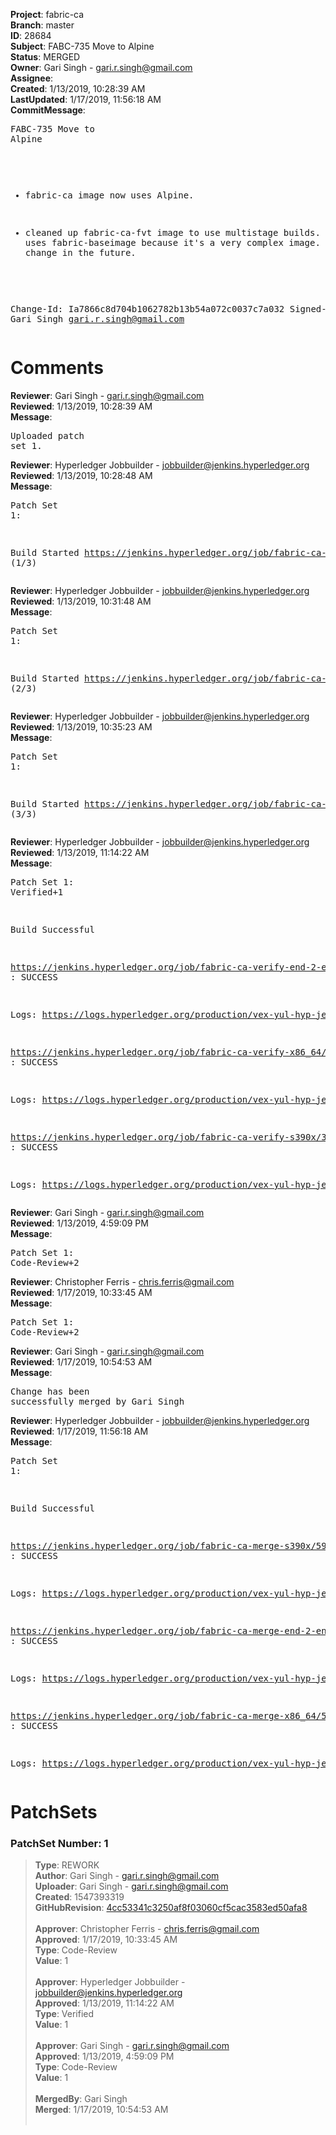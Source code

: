 <strong>Project</strong>: fabric-ca<br><strong>Branch</strong>: master<br><strong>ID</strong>: 28684<br><strong>Subject</strong>: FABC-735 Move to Alpine<br><strong>Status</strong>: MERGED<br><strong>Owner</strong>: Gari Singh - gari.r.singh@gmail.com<br><strong>Assignee</strong>:<br><strong>Created</strong>: 1/13/2019, 10:28:39 AM<br><strong>LastUpdated</strong>: 1/17/2019, 11:56:18 AM<br><strong>CommitMessage</strong>:<br><pre>FABC-735 Move to Alpine

- fabric-ca image now uses Alpine.

- cleaned up fabric-ca-fvt image
to use multistage builds. It still uses
fabric-baseimage because it's a very
complex image.  Will look to change in the
future.

Change-Id: Ia7866c8d704b1062782b13b54a072c0037c7a032
Signed-off-by: Gari Singh <gari.r.singh@gmail.com>
</pre><h1>Comments</h1><strong>Reviewer</strong>: Gari Singh - gari.r.singh@gmail.com<br><strong>Reviewed</strong>: 1/13/2019, 10:28:39 AM<br><strong>Message</strong>: <pre>Uploaded patch set 1.</pre><strong>Reviewer</strong>: Hyperledger Jobbuilder - jobbuilder@jenkins.hyperledger.org<br><strong>Reviewed</strong>: 1/13/2019, 10:28:48 AM<br><strong>Message</strong>: <pre>Patch Set 1:

Build Started https://jenkins.hyperledger.org/job/fabric-ca-verify-s390x/3635/ (1/3)</pre><strong>Reviewer</strong>: Hyperledger Jobbuilder - jobbuilder@jenkins.hyperledger.org<br><strong>Reviewed</strong>: 1/13/2019, 10:31:48 AM<br><strong>Message</strong>: <pre>Patch Set 1:

Build Started https://jenkins.hyperledger.org/job/fabric-ca-verify-end-2-end-x86_64/956/ (2/3)</pre><strong>Reviewer</strong>: Hyperledger Jobbuilder - jobbuilder@jenkins.hyperledger.org<br><strong>Reviewed</strong>: 1/13/2019, 10:35:23 AM<br><strong>Message</strong>: <pre>Patch Set 1:

Build Started https://jenkins.hyperledger.org/job/fabric-ca-verify-x86_64/3534/ (3/3)</pre><strong>Reviewer</strong>: Hyperledger Jobbuilder - jobbuilder@jenkins.hyperledger.org<br><strong>Reviewed</strong>: 1/13/2019, 11:14:22 AM<br><strong>Message</strong>: <pre>Patch Set 1: Verified+1

Build Successful 

https://jenkins.hyperledger.org/job/fabric-ca-verify-end-2-end-x86_64/956/ : SUCCESS

Logs: https://logs.hyperledger.org/production/vex-yul-hyp-jenkins-3/fabric-ca-verify-end-2-end-x86_64/956

https://jenkins.hyperledger.org/job/fabric-ca-verify-x86_64/3534/ : SUCCESS

Logs: https://logs.hyperledger.org/production/vex-yul-hyp-jenkins-3/fabric-ca-verify-x86_64/3534

https://jenkins.hyperledger.org/job/fabric-ca-verify-s390x/3635/ : SUCCESS

Logs: https://logs.hyperledger.org/production/vex-yul-hyp-jenkins-3/fabric-ca-verify-s390x/3635</pre><strong>Reviewer</strong>: Gari Singh - gari.r.singh@gmail.com<br><strong>Reviewed</strong>: 1/13/2019, 4:59:09 PM<br><strong>Message</strong>: <pre>Patch Set 1: Code-Review+2</pre><strong>Reviewer</strong>: Christopher Ferris - chris.ferris@gmail.com<br><strong>Reviewed</strong>: 1/17/2019, 10:33:45 AM<br><strong>Message</strong>: <pre>Patch Set 1: Code-Review+2</pre><strong>Reviewer</strong>: Gari Singh - gari.r.singh@gmail.com<br><strong>Reviewed</strong>: 1/17/2019, 10:54:53 AM<br><strong>Message</strong>: <pre>Change has been successfully merged by Gari Singh</pre><strong>Reviewer</strong>: Hyperledger Jobbuilder - jobbuilder@jenkins.hyperledger.org<br><strong>Reviewed</strong>: 1/17/2019, 11:56:18 AM<br><strong>Message</strong>: <pre>Patch Set 1:

Build Successful 

https://jenkins.hyperledger.org/job/fabric-ca-merge-s390x/598/ : SUCCESS

Logs: https://logs.hyperledger.org/production/vex-yul-hyp-jenkins-3/fabric-ca-merge-s390x/598

https://jenkins.hyperledger.org/job/fabric-ca-merge-end-2-end-x86_64/194/ : SUCCESS

Logs: https://logs.hyperledger.org/production/vex-yul-hyp-jenkins-3/fabric-ca-merge-end-2-end-x86_64/194

https://jenkins.hyperledger.org/job/fabric-ca-merge-x86_64/599/ : SUCCESS

Logs: https://logs.hyperledger.org/production/vex-yul-hyp-jenkins-3/fabric-ca-merge-x86_64/599</pre><h1>PatchSets</h1><h3>PatchSet Number: 1</h3><blockquote><strong>Type</strong>: REWORK<br><strong>Author</strong>: Gari Singh - gari.r.singh@gmail.com<br><strong>Uploader</strong>: Gari Singh - gari.r.singh@gmail.com<br><strong>Created</strong>: 1547393319<br><strong>GitHubRevision</strong>: [4cc53341c3250af8f03060cf5cac3583ed50afa8](https://github.com/hyperledger/fabric-ca/commit/4cc53341c3250af8f03060cf5cac3583ed50afa8)<br><br><strong>Approver</strong>: Christopher Ferris - chris.ferris@gmail.com<br><strong>Approved</strong>: 1/17/2019, 10:33:45 AM<br><strong>Type</strong>: Code-Review<br><strong>Value</strong>: 1<br><br><strong>Approver</strong>: Hyperledger Jobbuilder - jobbuilder@jenkins.hyperledger.org<br><strong>Approved</strong>: 1/13/2019, 11:14:22 AM<br><strong>Type</strong>: Verified<br><strong>Value</strong>: 1<br><br><strong>Approver</strong>: Gari Singh - gari.r.singh@gmail.com<br><strong>Approved</strong>: 1/13/2019, 4:59:09 PM<br><strong>Type</strong>: Code-Review<br><strong>Value</strong>: 1<br><br><strong>MergedBy</strong>: Gari Singh<br><strong>Merged</strong>: 1/17/2019, 10:54:53 AM<br><br></blockquote>